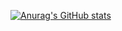 [![Anurag's GitHub stats](https://github-readme-stats.vercel.app/api?username=rubengianelli8&hide=contribs,prs,issues&show_icons=true&theme=radical&show_owner=true)](https://github.com/anuraghazra/github-readme-stats)


<!---
rubengianelli8/rubengianelli8 is a ✨ special ✨ repository because its `README.md` (this file) appears on your GitHub profile.
You can click the Preview link to take a look at your changes.
--->
